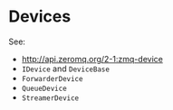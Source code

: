 Devices
===

See:

* http://api.zeromq.org/2-1:zmq-device
* `IDevice` and `DeviceBase`
* `ForwarderDevice`
* `QueueDevice`
* `StreamerDevice`
